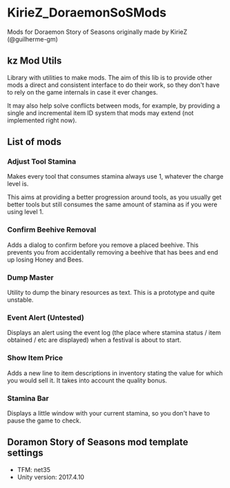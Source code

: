 # KirieZ_DoraemonSoSMods
Mods for Doraemon Story of Seasons originally made by KirieZ (@guilherme-gm)


## kz Mod Utils

Library with utilities to make mods. The aim of this lib is to provide other mods a direct and consistent interface to do their work, so they don't have to rely on the game internals in case it ever changes.

It may also help solve conflicts between mods, for example, by providing a single and incremental item ID system that mods may extend (not implemented right now).

## List of mods

### Adjust Tool Stamina
Makes every tool that consumes stamina always use 1, whatever the charge level is.

This aims at providing a better progression around tools, as you usually get better tools but still consumes the same amount of stamina as if you were using level 1.

### Confirm Beehive Removal
Adds a dialog to confirm before you remove a placed beehive. This prevents you from accidentally removing a beehive that has bees and end up losing Honey and Bees.

### Dump Master
Utility to dump the binary resources as text. This is a prototype and quite unstable.

### Event Alert (Untested)
Displays an alert using the event log (the place where stamina status / item obtained / etc are displayed) when a festival is about to start.

### Show Item Price
Adds a new line to item descriptions in inventory stating the value for which you would sell it. It takes into account the quality bonus.

### Stamina Bar
Displays a little window with your current stamina, so you don't have to pause the game to check.

## Doramon Story of Seasons mod template settings
- TFM: net35
- Unity version: 2017.4.10
